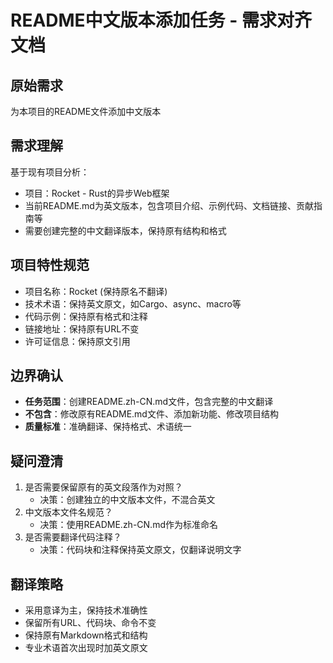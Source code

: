 # README中文版本添加任务 - 需求对齐文档

## 原始需求
为本项目的README文件添加中文版本

## 需求理解
基于现有项目分析：
- 项目：Rocket - Rust的异步Web框架
- 当前README.md为英文版本，包含项目介绍、示例代码、文档链接、贡献指南等
- 需要创建完整的中文翻译版本，保持原有结构和格式

## 项目特性规范
- 项目名称：Rocket (保持原名不翻译)
- 技术术语：保持英文原文，如Cargo、async、macro等
- 代码示例：保持原有格式和注释
- 链接地址：保持原有URL不变
- 许可证信息：保持原文引用

## 边界确认
- **任务范围**：创建README.zh-CN.md文件，包含完整的中文翻译
- **不包含**：修改原有README.md文件、添加新功能、修改项目结构
- **质量标准**：准确翻译、保持格式、术语统一

## 疑问澄清
1. 是否需要保留原有的英文段落作为对照？
   - 决策：创建独立的中文版本文件，不混合英文
2. 中文版本文件名规范？
   - 决策：使用README.zh-CN.md作为标准命名
3. 是否需要翻译代码注释？
   - 决策：代码块和注释保持英文原文，仅翻译说明文字

## 翻译策略
- 采用意译为主，保持技术准确性
- 保留所有URL、代码块、命令不变
- 保持原有Markdown格式和结构
- 专业术语首次出现时加英文原文
